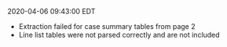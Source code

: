 2020-04-06 09:43:00 EDT


- Extraction failed for case summary tables from page 2
- Line list tables were not parsed correctly and are not included
